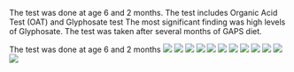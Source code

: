 The test was done at age 6 and 2 months.
The test includes Organic Acid Test (OAT) and Glyphosate test
The most significant finding was high levels of Glyphosate.
The test was taken after several months of GAPS diet.

The test was done at age 6 and 2 months
![](Glyphosate_urine.jpg)
![](OAT1.jpg)
![](OAT2.jpg)
![](OAT3.jpg)
![](OAT4.jpg)
![](OAT5.jpg)
![](OAT6.jpg)
![](OAT7.jpg)
![](OAT8.jpg)
![](OAT9.jpg)
![](OAT9a.jpg)
![](OAT9b.jpg)
